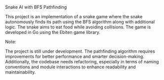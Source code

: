 Snake AI with BFS Pathfinding

This project is an implementation of a snake game where the snake autonomously finds its path using the BFS algorithm along with additional logic. The snake aims to eat food while avoiding collisions. The game is developed in Go using the Ebiten game library.

Note:

The project is still under development. The pathfinding algorithm requires improvements for better performance and smarter decision-making. Additionally, the codebase needs refactoring, especially in terms of naming conventions and module interactions to enhance readability and maintainability.

